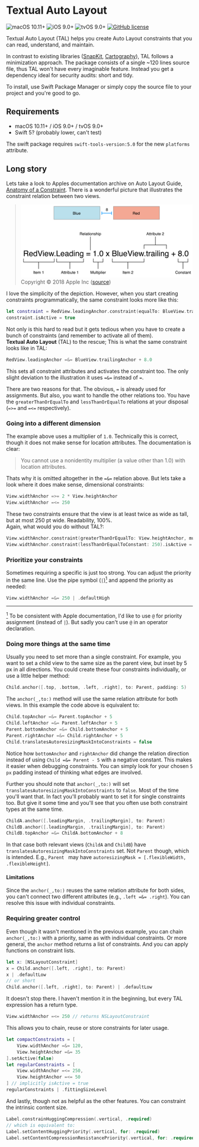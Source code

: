 # Textual Auto Layout
![macOS 10.11+](https://img.shields.io/badge/macOS-10.12+-888)
![iOS 9.0+](https://img.shields.io/badge/iOS-9.0+-888)
![tvOS 9.0+](https://img.shields.io/badge/tvOS-9.0+-888)
[![GitHub license](https://img.shields.io/github/license/relikd/Textual-Auto-Layout)](LICENSE)

Textual Auto Layout (TAL) helps you create Auto Layout constraints that you can read, understand, and maintain.

In contrast to existing libraries ([SnapKit](https://github.com/SnapKit/SnapKit), [Cartography](https://github.com/robb/Cartography)), TAL follows a minimization approach. The package consists of a single ~120 lines source file, thus TAL won't have every imaginable feature. Instead you get a dependency ideal for security audits: short and tidy.

To install, use Swift Package Manager or simply copy the source file to your project and you're good to go.


## Requirements

- macOS 10.11+ / iOS 9.0+ / tvOS 9.0+
- Swift 5? (probably lower, can't test)

The swift package requires `swift-tools-version:5.0` for the new `platforms` attribute.


## Long story

Lets take a look to Apples documentation archive on Auto Layout Guide, [Anatomy of a Constraint][1]. There is a wonderful picture that illustrates the constraint relation between two views.

> ![anatomy of a constraint](README-anatomy.png)
> Copyright © 2018 Apple Inc ([source][2])

I love the simplicity of the depiction. However, when you start creating constraints programmatically, the same constraint looks more like this:

```swift
let constraint = RedView.leadingAnchor.constraint(equalTo: BlueView.trailingAnchor, constant: 8.0)
constraint.isActive = true
```

Not only is this hard to read but it gets tedious when you have to create a bunch of constraints (and remember to activate all of them).  
**Textual Auto Layout** (TAL) to the rescue; This is what the same constraint looks like in TAL:

```swift
RedView.leadingAnchor =&= BlueView.trailingAnchor + 8.0
```

This sets all constraint attributes and activates the constraint too. The only slight deviation to the illustration it uses `=&=` instead of `=`.

There are two reasons for that. The obvious, `=` is already used for assignments. But also, you want to handle the other relations too. You have the `greaterThanOrEqualTo` and `lessThanOrEqualTo` relations at your disposal (`=>=` and `=<=` respectively).


### Going into a different dimension

The example above uses a multiplier of `1.0`. Technically this is correct, though it does not make sense for location attributes. The documentation is clear:

> You cannot use a nonidentity multiplier (a value other than 1.0) with location attributes.

Thats why it is omitted altogether in the `=&=` relation above. But lets take a look where it does make sense, dimensional constraints:

```swift
View.widthAnchor =>= 2 * View.heightAnchor
View.widthAnchor =<= 250
```

These two constraints ensure that the view is at least twice as wide as tall, but at most 250 pt wide. Readability, 100%.  
Again, what would you do without TAL?:

```swift
View.widthAnchor.constraint(greaterThanOrEqualTo: View.heightAnchor, multiplier: 2).isActive = true
View.widthAnchor.constraint(lessThanOrEqualToConstant: 250).isActive = true
```


### Prioritize your constraints

Sometimes requiring a specific is just too strong. You can adjust the priority in the same line. Use the pipe symbol (`|`)<a href="#n1" id="n1ref"><sup>1</sup></a> and append the priority as needed:

```swift
View.widthAnchor =&= 250 | .defaultHigh
```

--------------------
<a id="n1" href="#n1ref"><sup>1</sup></a> To be consistent with Apple documentation, I'd like to use `@` for priority assignment (instead of `|`). But sadly you can't use `@` in an operator declaration.


### Doing more things at the same time

Usually you need to set more than a single constraint. For example, you want to set a child view to the same size as the parent view, but inset by 5 px in all directions. You could create these four constraints individually, or use a little helper method:

```swift
Child.anchor([.top, .bottom, .left, .right], to: Parent, padding: 5)
```

The `anchor(_,to:)` method will use the same relation attribute for both views. In this example the code above is equivalent to:

```swift
Child.topAnchor =&= Parent.topAnchor + 5
Child.leftAnchor =&= Parent.leftAnchor + 5
Parent.bottomAnchor =&= Child.bottomAnchor + 5
Parent.rightAnchor =&= Child.rightAnchor + 5
Child.translatesAutoresizingMaskIntoConstraints = false
```

Notice how `bottomAnchor` and `rightAnchor` did change the relation direction instead of using `Child =&= Parent - 5` with a negative constant. This makes it easier when debugging constraints. You can simply look for your chosen `5 px` padding instead of thinking what edges are involved.

Further you should note that `anchor(_,to:)` will set `translatesAutoresizingMaskIntoConstraints` to `false`. Most of the time you'll want that. In fact you'll probably want to set it for single constraints too. But give it some time and you'll see that you often use both constraint types at the same time.

```swift
ChildA.anchor([.leadingMargin, .trailingMargin], to: Parent)
ChildB.anchor([.leadingMargin, .trailingMargin], to: Parent)
ChildB.topAnchor =&= ChildA.bottomAnchor + 8
```

In that case both relevant views (`ChildA` and `ChildB`) have `translatesAutoresizingMaskIntoConstraints` set. Not `Parent` though, which is intended. E.g., `Parent ` may have `autoresizingMask = [.flexibleWidth, .flexibleHeight]`.


#### Limitations

Since the `anchor(_,to:)` reuses the same relation attribute for both sides, you can't connect two different attributes (e.g., `.left =&= .right`). You can resolve this issue with individual constraints.


### Requiring greater control

Even though it wasn't mentioned in the previous example, you can chain `anchor(_,to:)` with a priority, same as with individual constraints. Or more general, the `anchor` method returns a list of constraints. And you can apply functions on constraint lists.

```swift
let x: [NSLayoutConstraint]
x = Child.anchor([.left, .right], to: Parent)
x | .defaultLow
// or short
Child.anchor([.left, .right], to: Parent) | .defaultLow
```

It doesn't stop there. I haven't mention it in the beginning, but every TAL expression has a return type.

```swift
View.widthAnchor =<= 250 // returns NSLayoutConstraint
```

This allows you to chain, reuse or store constraints for later usage.

```swift
let compactConstraints = [
	View.widthAnchor =&= 120,
	View.heightAnchor =&= 35
].setActive(false)
let regularConstraints = [
	View.widthAnchor =<= 250,
	View.heightAnchor =<= 50
] // implicitly isActive = true
regularConstraints | .fittingSizeLevel
```

And lastly, though not as helpful as the other features. You can constraint the intrinsic content size.

```swift
Label.constrainHuggingCompression(.vertical, .required)
// which is equivalent to:
Label.setContentHuggingPriority(.vertical, for: .required)
Label.setContentCompressionResistancePriority(.vertical, for: .required)
```


[1]: https://developer.apple.com/library/archive/documentation/UserExperience/Conceptual/AutolayoutPG/AnatomyofaConstraint.html
[2]: https://developer.apple.com/library/archive/documentation/UserExperience/Conceptual/AutolayoutPG/Art/view_formula_2x.png
